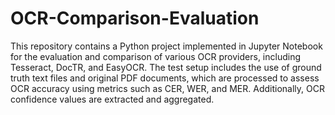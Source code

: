 # OCR-Comparison-Evaluation
This repository contains a Python project implemented in Jupyter Notebook for the evaluation and comparison of various OCR providers, including Tesseract, DocTR, and EasyOCR. The test setup includes the use of ground truth text files and original PDF documents, which are processed to assess OCR accuracy using metrics such as CER, WER, and MER. Additionally, OCR confidence values are extracted and aggregated.
